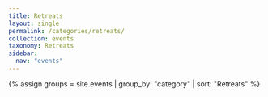 ```yaml
---
title: Retreats
layout: single
permalink: /categories/retreats/
collection: events
taxonomy: Retreats
sidebar:
  nav: "events"
---
```


{% assign groups = site.events | group_by: "category" | sort: "Retreats" %}
